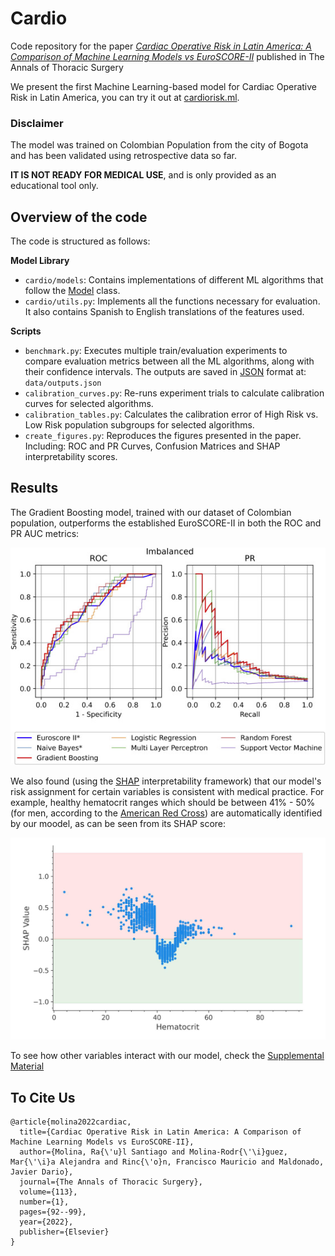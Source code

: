 # Cardio
Code repository for the paper [_Cardiac Operative Risk in Latin America: A Comparison of Machine Learning Models vs EuroSCORE-II_](https://www.sciencedirect.com/science/article/pii/S0003497521004483) published in The Annals of Thoracic Surgery

We present the first Machine Learning-based model for Cardiac Operative Risk in Latin America, you can try it out at [cardiorisk.ml](cardiorisk.ml).

### Disclaimer ###

The model was trained on Colombian Population from the city of Bogota and has been validated using retrospective data so far.

**IT IS NOT READY FOR MEDICAL USE**, and is only provided as an educational tool only.


## Overview of the code

The code is structured as follows:

**Model Library**

* `cardio/models`: Contains implementations of different ML algorithms that follow the [Model](https://github.com/santiag0m/cardio/blob/db891e54ec88338aa14f49226ea6531ae59b9e39/cardio/models/model.py#L10) class.
* `cardio/utils.py`: Implements all the functions necessary for evaluation. It also contains Spanish to English translations of the features used. 

**Scripts**
* `benchmark.py`: Executes multiple train/evaluation experiments to compare evaluation metrics between all the ML algorithms, along with their confidence intervals. The outputs are saved in [JSON](https://www.json.org/json-en.html) format at: `data/outputs.json`
* `calibration_curves.py`: Re-runs experiment trials to calculate calibration curves for selected algorithms.
* `calibration_tables.py`: Calculates the calibration error of High Risk vs. Low Risk population subgroups for selected algorithms.
* `create_figures.py`: Reproduces the figures presented in the paper. Including: ROC and PR Curves, Confusion Matrices and SHAP interpretability scores.

## Results

The Gradient Boosting model, trained with our dataset of Colombian population, outperforms the established EuroSCORE-II in both the ROC and PR AUC metrics:

<p align="center">
  <img src="https://raw.githubusercontent.com/santiag0m/cardio/master/assets/roc_pr_results.jpg">
</p>

We also found (using the [SHAP](https://github.com/slundberg/shap) interpretability framework) that our model's risk assignment for certain variables is consistent with medical practice.
For example, healthy hematocrit ranges which should be between 41% - 50% (for men, according to the [American Red Cross](https://web.archive.org/web/20220508164156/https://www.redcrossblood.org/donate-blood/dlp/hematocrit.html)) 
are automatically identified by our moodel, as can be seen from its SHAP score:


<p align="center">
  <img width=512px src="https://raw.githubusercontent.com/santiag0m/cardio/master/assets/hematocrit_shap.PNG">
</p>

To see how other variables interact with our model, check the [Supplemental Material](https://ars.els-cdn.com/content/image/1-s2.0-S0003497521004483-mmc2.pdf)

## To Cite Us

```
@article{molina2022cardiac,
  title={Cardiac Operative Risk in Latin America: A Comparison of Machine Learning Models vs EuroSCORE-II},
  author={Molina, Ra{\'u}l Santiago and Molina-Rodr{\'\i}guez, Mar{\'\i}a Alejandra and Rinc{\'o}n, Francisco Mauricio and Maldonado, Javier Dario},
  journal={The Annals of Thoracic Surgery},
  volume={113},
  number={1},
  pages={92--99},
  year={2022},
  publisher={Elsevier}
}
```
